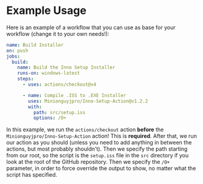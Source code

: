 # Example Usage
Here is an example of a workflow that you can use as base for your workflow (change it to your own needs!):
```yml
name: Build Installer
on: push
jobs:
  build:
    name: Build the Inno Setup Installer
    runs-on: windows-latest
    steps:
      - uses: actions/checkout@v4

      - name: Compile .ISS to .EXE Installer
        uses: Minionguyjpro/Inno-Setup-Action@v1.2.2
        with:
          path: src/setup.iss
          options: /O+
```
In this example, we run the ``actions/checkout`` action **before** the ``Minionguyjpro/Inno-Setup-Action`` action! This is **required**. After that, we run our action as you should (unless you need to add anything in between the actions, but most probably shouldn't). Then we specify the path starting from our root, so the script is the ``setup.iss`` file in the ``src`` directory if you look at the root of the GitHub repository. Then we specify the ``/O+`` parameter, in order to force override the output to show, no matter what the script has specified.
